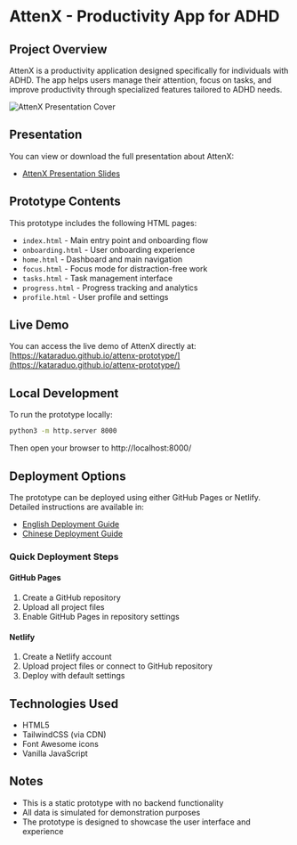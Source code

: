 # AttenX - Productivity App for ADHD

## Project Overview
AttenX is a productivity application designed specifically for individuals with ADHD. The app helps users manage their attention, focus on tasks, and improve productivity through specialized features tailored to ADHD needs.

![AttenX Presentation Cover](./presentation-cover.png)

## Presentation
You can view or download the full presentation about AttenX:
- [AttenX Presentation Slides](./Zhiduo%20Xie-AttenX%20presentation.pdf)

## Prototype Contents
This prototype includes the following HTML pages:
- `index.html` - Main entry point and onboarding flow
- `onboarding.html` - User onboarding experience
- `home.html` - Dashboard and main navigation
- `focus.html` - Focus mode for distraction-free work
- `tasks.html` - Task management interface
- `progress.html` - Progress tracking and analytics
- `profile.html` - User profile and settings


## Live Demo
You can access the live demo of AttenX directly at: [https://kataraduo.github.io/attenx-prototype/](https://kataraduo.github.io/attenx-prototype/)



## Local Development
To run the prototype locally:

```bash
python3 -m http.server 8000
```

Then open your browser to http://localhost:8000/

## Deployment Options

The prototype can be deployed using either GitHub Pages or Netlify. Detailed instructions are available in:

- [English Deployment Guide](DEPLOYMENT_EN.md)
- [Chinese Deployment Guide](DEPLOYMENT.md)

### Quick Deployment Steps

#### GitHub Pages
1. Create a GitHub repository
2. Upload all project files
3. Enable GitHub Pages in repository settings

#### Netlify
1. Create a Netlify account
2. Upload project files or connect to GitHub repository
3. Deploy with default settings

## Technologies Used
- HTML5
- TailwindCSS (via CDN)
- Font Awesome icons
- Vanilla JavaScript

## Notes
- This is a static prototype with no backend functionality
- All data is simulated for demonstration purposes
- The prototype is designed to showcase the user interface and experience
